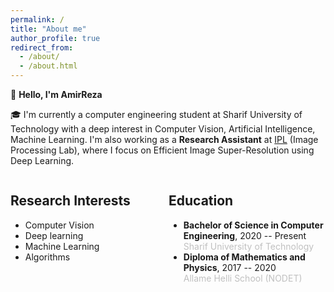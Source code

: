 ```yaml
---
permalink: /
title: "About me"
author_profile: true
redirect_from: 
  - /about/
  - /about.html
---
```


👋 **Hello, I'm AmirReza**

🎓 I'm currently a computer engineering student at Sharif University of Technology with a deep interest in Computer Vision, Artificial Intelligence, Machine Learning. I'm also working as a **Research Assistant** at [IPL](http://ipl.ce.sharif.edu/) (Image Processing Lab), where I focus on Efficient Image Super-Resolution using Deep Learning.



<div style="display: flex; justify-content: space-between;">
    <div style="flex: 1; margin-right: 1px;">
        <h2>Research Interests</h2>
        <ul>
          <li>Computer Vision</li>
          <li>Deep learning</li>
          <li>Machine Learning</li>
          <li>Algorithms</li>
        </ul>
    </div>
    <div style="flex: 1; margin-left: 1px;">
        <h2>Education</h2>
        <ul>
            <li>
                <strong>Bachelor of Science in Computer Engineering</strong>, 2020 -- Present<br />
                <span style="color: silver;">Sharif University of Technology</span><br />
            </li>
            <li>
                <strong>Diploma of Mathematics and Physics</strong>, 2017 -- 2020<br />
                <span style="color: silver;">Allame Helli School (NODET)</span><br />
            </li>
        </ul>
    </div>
</div>